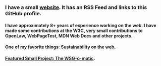 ### I have a small [website](https://morganwebdev.org). It has an RSS Feed and links to this GitHub profile.

#### I have approximately 8+ years of experience working on the web. I have made some contributions at the W3C, very small contributions to OpenLaw, WebPageTest, MDN Web Docs and other projects.

#### [One of my favorite things: Sustainability on the web](https://github.com/w3c/sustainableweb-wsg).

#### [Featured Small Project: The WSG-o-matic](https://wsg-o-matic.com/).
